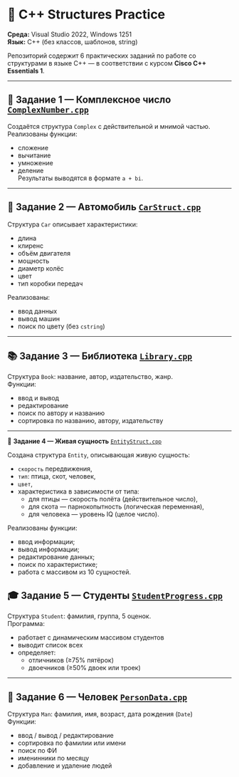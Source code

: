 # 📘 C++ Structures Practice

**Среда:** Visual Studio 2022, Windows 1251  
**Язык:** C++ (без классов, шаблонов, string)

Репозиторий содержит 6 практических заданий по работе со структурами в языке C++ — в соответствии с курсом **Cisco C++ Essentials 1**.

---

## 🧩 Задание 1 — Комплексное число [`ComplexNumber.cpp`](./ComplexNumber.cpp)

Создаётся структура `Complex` с действительной и мнимой частью.  
Реализованы функции:
- сложение
- вычитание
- умножение
- деление  
Результаты выводятся в формате `a + bi`.

---

## 🚗 Задание 2 — Автомобиль [`CarStruct.cpp`](./CarStruct.cpp)

Структура `Car` описывает характеристики:
- длина
- клиренс
- объём двигателя
- мощность
- диаметр колёс
- цвет
- тип коробки передач

Реализованы:
- ввод данных
- вывод машин
- поиск по цвету (без `cstring`)

---

## 📚 Задание 3 — Библиотека [`Library.cpp`](./Library.cpp)

Структура `Book`: название, автор, издательство, жанр.  
Функции:
- ввод и вывод
- редактирование
- поиск по автору и названию
- сортировка по названию, автору, издательству

---

🦜 **Задание 4 — Живая сущность** [`EntityStruct.cpp`](./EntityStruct.cpp)

Создана структура `Entity`, описывающая живую сущность:
- `скорость` передвижения,
- `тип`: птица, скот, человек,
- `цвет`,
- характеристика в зависимости от типа:
  - для птицы — скорость полёта (действительное число),
  - для скота — парнокопытность (логическая переменная),
  - для человека — уровень IQ (целое число).

Реализованы функции:
- ввод информации;
- вывод информации;
- редактирование данных;
- поиск по характеристике;
- работа с массивом из 10 сущностей.


## 🎓 Задание 5 — Студенты [`StudentProgress.cpp`](./StudentProgress.cpp)

Структура `Student`: фамилия, группа, 5 оценок.  
Программа:
- работает с динамическим массивом студентов
- выводит список всех
- определяет:
  - отличников (≥75% пятёрок)
  - двоечников (≥50% двоек или троек)

---

## 👤 Задание 6 — Человек [`PersonData.cpp`](.PersonData.cpp)

Структура `Man`: фамилия, имя, возраст, дата рождения (`Date`)  
Функции:
- ввод / вывод / редактирование
- сортировка по фамилии или имени
- поиск по ФИ
- именинники по месяцу
- добавление и удаление людей


